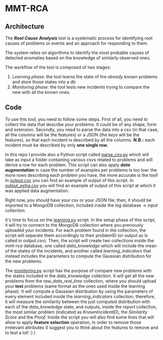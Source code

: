 # MMT-RCA

## Architecture

The ***Root Cause Analysis*** tool is a systematic process for identifying root causes of problems or events and an approach for responding to them.

The system relies on algorithms to identify the most probable causes of detected anomalies based on the knowledge of similarly observed ones.

The workflow of the tool is composed of two stages:

1. *Learning phase*: the tool learns the state of the _already known_ problems and store those states into a db
2. *Monitoring phase*: the tool tests new incidents trying to compare the new with all the known ones.

## Code

To use this tool, you need to follow some steps.
First of all, you need to collect the data that describe your problems. It could be of any shape, form and extension.
Secondly, you need to parse the data into a csv (in that case, all the columns will be the features) or a JSON (the keys will be the features), so that each incident is described by all the columns.
**N.B.:** each incident must be described by only **one single row**.

In this repo I provide also a Python script called [parse_csv.py](https://github.com/Montimage/rca/blob/master/data/parse_csv.py) which will take as input a folder containing various csvs related to problems and will derive a row for each problem.
This script can also apply ***data augmentation*** in case the number of examples per problems is too low: the more rows describing each problem you have, the more accurate is the tool!
In [output.csv](https://github.com/Montimage/rca/blob/master/data/output.csv) you can find an example of output of this script. In [output_extra.csv](https://github.com/Montimage/rca/blob/master/data/output_extra.csv) you will find an example of output of this script at which it was applied data augmentation.

Right now, you should have your csv or your JSON file; then, it should be imported to a MongoDB collection, included inside the *log* database -> *input* collection.

It's time to focus on the [learning.py](https://github.com/Montimage/rca/blob/master/learning.py) script. In the setup phase of this script, it will try to connect to the MongoDB collection where you previously uploaded your incidents.
For each problem found in the collection, the script will separate them accordingly to their problemID (or output as is called in output.csv).
Then, the script will create two collections inside the *mmt-rca* database, one called *data_knowledge* which will include the mean of the states of the incidents, and another called _learning_indicators_ that instead includes the parameters to compute the Gaussian distribution for the new problems.

The [monitoring.py](https://github.com/Montimage/rca/blob/master/monitoring.py) script has the purpose of compare new problems with the states included in the *data_knowledge* collection. It will get all the new problems from the *raw_data_real_time* collection, where you should upload your **test** problems (same format as the ones used inside the learning phase).
It will compute a Gaussian distribution by using the parameters of every element included inside the *learning_indicators* collection; therefore, it will measure the similarity between the just computed distribution with each of the *data_knowledge* state, and outputs, inside the *report* collection, the most similar problem (indicated as *KnownIncidentID*), the *Similarity Score* and the *Proof*.
Inside the script you will also find some lines that will allow to apply **feature selection** operation, in order to remove those irrelevant attributes (I suggest you to think about the features to remove and to test a lot! :) )
